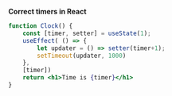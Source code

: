 
**Correct timers in React**
```jsx
function Clock() {
	const [timer, setter] = useState(1);
	useEffect( () => {
		let updater = () => setter(timer+1);
		setTimeout(updater, 1000) 
	}, 
	[timer])
	return <h1>Time is {timer}</h1>
}
```

